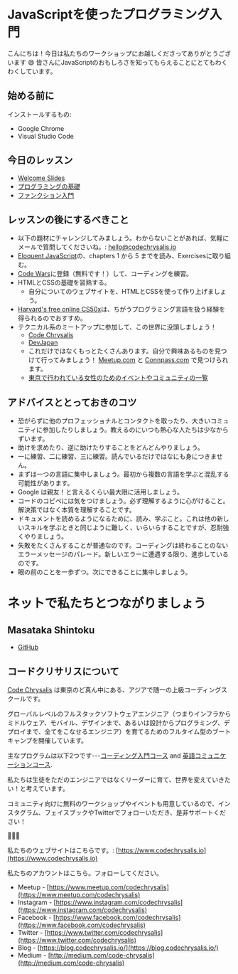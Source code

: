 # JavaScriptを使ったプログラミング入門

こんにちは！今日は私たちのワークショップにお越しくださってありがとうございます 😄
皆さんにJavaScriptのおもしろさを知ってもらえることにとてもわくわくしています。

## 始める前に

インストールするもの:

* Google Chrome
* Visual Studio Code

## 今日のレッスン

* [Welcome Slides](https://docs.google.com/presentation/d/e/2PACX-1vRs7Zh_xmRbUxwJszgHqnbxON3tLlWn0lR1EDj_oz4dwijtzFK9h8x5Ub9TB2r7WjyOz_AeXeqnX1fh/pub?start=false&loop=false&delayms=3000)
* [プログラミングの基礎](https://github.com/codechrysalis/intro-javascript/blob/master/foundations.md)
* [ファンクション入門](https://github.com/codechrysalis/intro-javascript/blob/master/intro-functions.md)

## レッスンの後にするべきこと

* 以下の題材にチャレンジしてみましょう。わからないことがあれば、気軽にメールで質問してくださいね。: [hello@codechrysalis.io](mailto:hello@codechrysalis.io)
* [Eloquent JavaScript](http://eloquentjavascript.net/)の、chapters 1 から 5 までを読み、Exercisesに取り組む。
* [Code Wars](https://www.codewars.com/)に登録（無料です！）して、コーディングを練習。
* HTMLとCSSの基礎を習熟する。
  * 自分についてのウェブサイトを、HTMLとCSSを使って作り上げましょう。
* [Harvard's free online CS50x](https://harvardx.harvard.edu/cs50x-introduction-computer-science)は、ちがうプログラミング言語を扱う経験を得られるのでおすすめ。
* テクニカル系のミートアップに参加して、この世界に没頭しましょう！
  * [Code Chrysalis](https://www.meetup.com/codechrysalis)
  * [DevJapan](https://www.meetup.com/devjapan)
  * これだけではなくもっとたくさんあります。自分で興味あるものを見つけて行ってみましょう！ [Meetup.com](https://www.meetup.com) と [Connpass.com](http://connpass.com/) で見つけられます。
  * [東京で行われている女性のためのイベントやコミュニティの一覧](https://medium.com/code-chrysalis/the-definitive-guide-to-womens-tech-events-and-communities-in-tokyo-43a00ee3f87d)

## アドバイスととっておきのコツ

* 恐がらずに他のプロフェッショナルとコンタクトを取ったり、大きいコミュニティに参加したりしましょう。教えるのにいつも熱心な人たちは少なからずいます。
* 助けを求めたり、逆に助けたりすることをどんどんやりましょう。
* 一に練習、二に練習、三に練習。読んでいるだけではなにも身につきません。
* まずは一つの言語に集中しましょう。最初から複数の言語を学ぶと混乱する可能性があります。
* Google は親友！と言えるくらい最大限に活用しましょう。
* コードのコピペには気をつけましょう。必ず理解するように心がけること。解決策ではなく本質を理解することです。
* ドキュメントを読めるようになるために、読み、学ぶこと。これは他の新しいスキルを学ぶときと同じように難しく、いらいらすることですが、忍耐強くやりましょう。
* 失敗をたくさんすることが普通なのです。コーディングは終わることのないエラーメッセージのパレード。新しいエラーに遭遇する限り、進歩しているのです。
* 眼の前のことを一歩ずつ。次にできることに集中しましょう。

# ネットで私たちとつながりましょう

## Masataka Shintoku

* [GitHub](https://github.com/maaaashin324)

## コードクリサリスについて

[Code Chrysalis](https://www.codechrysalis.io) は東京のど真ん中にある、アジアで随一の上級コーディングスクールです。

グローバルレベルのフルスタックソフトウェアエンジニア（つまりインフラからミドルウェア、モバイル、デザインまで、あるいは設計からプログラミング、デプロイまで、全てをこなせるエンジニア）を育てるためのフルタイム型のブートキャンプを開催しています。

主なプログラムは以下2つです---[コーディング入門コース](https://www.codechrysalis.io/foundations) and [英語コミュニケーションコース](https://www.codechrysalis.io/english).

私たちは生徒をただのエンジニアではなくリーダーに育て、世界を変えていきたい！と考えています。

コミュニティ向けに無料のワークショップやイベントも用意しているので、インスタグラム、フェイスブックやTwitterでフォローいただき、是非サポートください！

🦋🦋🦋

私たちのウェブサイトはこちらです。: [https://www.codechrysalis.io](https://www.codechrysalis.io)

私たちのアカウントはこちら。フォローしてください。

* Meetup - [https://www.meetup.com/codechrysalis](https://www.meetup.com/codechrysalis)
* Instagram - [https://www.instagram.com/codechrysalis](https://www.instagram.com/codechrysalis)
* Facebook - [https://www.facebook.com/codechrysalis](https://www.facebook.com/codechrysalis)
* Twitter - [https://www.twitter.com/codechrysalis](https://www.twitter.com/codechrysalis)
* Blog - [https://blog.codechrysalis.io/](https://blog.codechrysalis.io/)
* Medium - [http://medium.com/code-chrysalis](http://medium.com/code-chrysalis)
